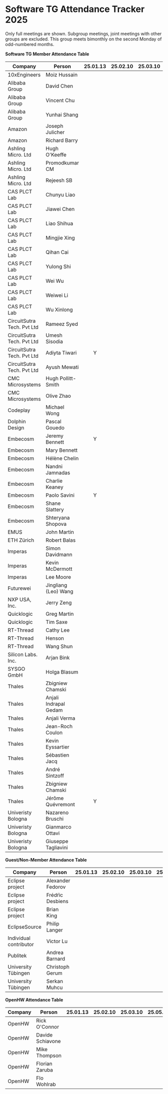 # Software TG Attendance Tracker 2025

Only full meetings are shown. Subgroup meetings, joint meetings with other
groups are excluded. This group meets bimonthly on the second Monday of
odd-numbered months.

**Software TG Member Attendance Table**

| Company                    |  Person               |25.01.13|25.02.10|25.03.10|25.05.12|25.07.14|25.09.08|25.11.10|25.MM.DD|
|----------------------------|-----------------------|:------:|:------:|:------:|:------:|:------:|:------:|:------:|:------:|
| 10xEngineers               | Moiz Hussain          |        |        |        |        |        |        |        |        |
| Alibaba Group              | David Chen            |        |        |        |        |        |        |        |        |
| Alibaba Group              | Vincent Chu           |        |        |        |        |        |        |        |        |
| Alibaba Group              | Yunhai Shang          |        |        |        |        |        |        |        |        |
| Amazon                     | Joseph Julicher       |        |        |        |        |        |        |        |        |
| Amazon                     | Richard Barry         |        |        |        |        |        |        |        |        |
| Ashling Micro. Ltd         | Hugh O'Keeffe         |        |        |        |        |        |        |        |        |
| Ashling Micro. Ltd         | Promodkumar CM        |        |        |        |        |        |        |        |        |
| Ashling Micro. Ltd         | Rejeesh SB            |        |        |        |        |        |        |        |        |
| CAS PLCT Lab               | Chunyu Liao           |        |        |        |        |        |        |        |        |
| CAS PLCT Lab               | Jiawei Chen           |        |        |        |        |        |        |        |        |
| CAS PLCT Lab               | Liao Shihua           |        |        |        |        |        |        |        |        |
| CAS PLCT Lab               | Mingjie Xing          |        |        |        |        |        |        |        |        |
| CAS PLCT Lab               | Qihan Cai             |        |        |        |        |        |        |        |        |
| CAS PLCT Lab               | Yulong Shi            |        |        |        |        |        |        |        |        |
| CAS PLCT Lab               | Wei Wu                |        |        |        |        |        |        |        |        |
| CAS PLCT Lab               | Weiwei Li             |        |        |        |        |        |        |        |        |
| CAS PLCT Lab               | Wu Xinlong            |        |        |        |        |        |        |        |        |
| CircuitSutra Tech. Pvt Ltd | Rameez Syed           |        |        |        |        |        |        |        |        |
| CircuitSutra Tech. Pvt Ltd | Umesh Sisodia         |        |        |        |        |        |        |        |        |
| CircuitSutra Tech. Pvt Ltd | Adiyta Tiwari         |      Y |        |        |        |        |        |        |        |
| CircuitSutra Tech. Pvt Ltd | Ayush Mewati          |        |        |        |        |        |        |        |        |
| CMC Microsystems           | Hugh Pollitt-Smith    |        |        |        |        |        |        |        |        |
| CMC Microsystems           | Olive Zhao            |        |        |        |        |        |        |        |        |
| Codeplay                   | Michael Wong          |        |        |        |        |        |        |        |        |
| Dolphin Design             | Pascal Gouedo         |        |        |        |        |        |        |        |        |
| Embecosm                   | Jeremy Bennett        |      Y |        |        |        |        |        |        |        |
| Embecosm                   | Mary Bennett          |        |        |        |        |        |        |        |        |
| Embecosm                   | Hélène Chelin         |        |        |        |        |        |        |        |        |
| Embecosm                   | Nandni Jamnadas       |        |        |        |        |        |        |        |        |
| Embecosm                   | Charlie Keaney        |        |        |        |        |        |        |        |        |
| Embecosm                   | Paolo Savini          |      Y |        |        |        |        |        |        |        |
| Embecosm                   | Shane Slattery        |        |        |        |        |        |        |        |        |
| Embecosm                   | Shteryana Shopova     |        |        |        |        |        |        |        |        |
| EMUS                       | John Martin           |        |        |        |        |        |        |        |        |
| ETH Zürich                 | Robert Balas          |        |        |        |        |        |        |        |        |
| Imperas                    | Simon Davidmann       |        |        |        |        |        |        |        |        |
| Imperas                    | Kevin McDermott       |        |        |        |        |        |        |        |        |
| Imperas                    | Lee Moore             |        |        |        |        |        |        |        |        |
| Futurewei                  | Jingliang (Leo) Wang  |        |        |        |        |        |        |        |        |
| NXP USA, Inc.              | Jerry Zeng            |        |        |        |        |        |        |        |        |
| Quicklogic                 | Greg Martin           |        |        |        |        |        |        |        |        |
| Quicklogic                 | Tim Saxe              |        |        |        |        |        |        |        |        |
| RT-Thread                  | Cathy Lee             |        |        |        |        |        |        |        |        |
| RT-Thread                  | Henson                |        |        |        |        |        |        |        |        |
| RT-Thread                  | Wang Shun             |        |        |        |        |        |        |        |        |
| Silicon Labs. Inc.         | Arjan Bink            |        |        |        |        |        |        |        |        |
| SYSGO GmbH                 | Holga Blasum          |        |        |        |        |        |        |        |        |
| Thales                     | Zbigniew Chamski      |        |        |        |        |        |        |        |        |
| Thales                     | Anjali Indrapal Gedam |        |        |        |        |        |        |        |        |
| Thales                     | Anjali Verma          |        |        |        |        |        |        |        |        |
| Thales                     | Jean-Roch Coulon      |        |        |        |        |        |        |        |        |
| Thales                     | Kevin Eyssartier      |        |        |        |        |        |        |        |        |
| Thales                     | Sébastien Jacq        |        |        |        |        |        |        |        |        |
| Thales                     | André Sintzoff        |        |        |        |        |        |        |        |        |
| Thales                     | Zbigniew Chamski      |        |        |        |        |        |        |        |        |
| Thales                     | Jérôme Quévremont     |      Y |        |        |        |        |        |        |        |
| Univeristy Bologna         | Nazareno Bruschi      |        |        |        |        |        |        |        |        |
| Univeristy Bologna         | Gianmarco Ottavi      |        |        |        |        |        |        |        |        |
| Univeristy Bologna         | Giuseppe Tagliavini   |        |        |        |        |        |        |        |        |

**Guest/Non-Member Attendance Table**

| Company                |  Person               |25.01.13|25.02.10|25.03.10|25.05.12|25.07.14|25.09.08|25.11.10|25.MM.DD|
|------------------------|-----------------------|:------:|:------:|:------:|:------:|:------:|:------:|:------:|:------:|
| Eclipse project        | Alexander Fedorov     |        |        |        |        |        |        |        |        |
| Eclipse project        | Frédŕic Desbiens      |        |        |        |        |        |        |        |        |
| Eclipse project        | Brian King            |        |        |        |        |        |        |        |        |
| EclipseSource          | Philip Langer         |        |        |        |        |        |        |        |        |
| Individual contributor | Victor Lu             |        |        |        |        |        |        |        |        |
| Publitek               | Andrea Barnard        |        |        |        |        |        |        |        |        |
| University Tübingen    | Christoph Gerum       |        |        |        |        |        |        |        |        |
| University Tübingen    | Serkan Muhcu          |        |        |        |        |        |        |        |        |

**OpenHW Attendance Table**

| Company                |  Person               |25.01.13|25.02.10|25.03.10|25.05.12|25.07.14|25.09.08|25.11.10|25.MM.DD|
|------------------------|-----------------------|:------:|:------:|:------:|:------:|:------:|:------:|:------:|:------:|
| OpenHW                 | Rick O'Connor         |        |        |        |        |        |        |        |        |
| OpenHW                 | Davide Schiavone      |        |        |        |        |        |        |        |        |
| OpenHW                 | Mike Thompson         |        |        |        |        |        |        |        |        |
| OpenHW                 | Florian Zaruba        |        |        |        |        |        |        |        |        |
| OpenHW                 | Flo Wohlrab           |        |        |        |        |        |        |        |        |
